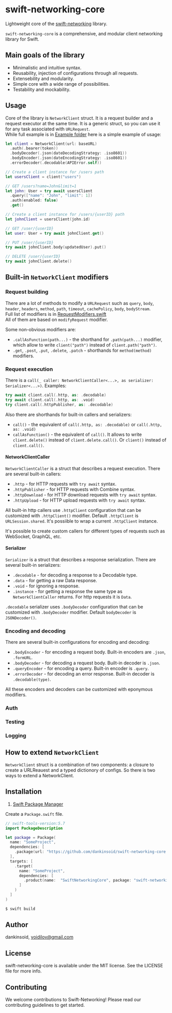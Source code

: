 # swift-networking-core
Lightweight core of the [swift-networking](https://github.com/dankinsoid/swift-networking.git) library.

`swift-networking-core` is a comprehensive, and modular client networking library for Swift.

## Main goals of the library
- Minimalistic and intuitive syntax.
- Reusability, injection of configurations through all requests.
- Extensebility and modularity.
- Simple core with a wide range of possibilities.
- Testability and mockability.

## Usage
Core of the library is `NetworkClient` struct. It is a request builder and a request executor at the same time. It is a generic struct, so you can use it for any task associated with `URLRequest`.\
While full example is in [Example folder](/Example/) here is a simple example of usage:
```swift
let client = NetworkClient(url: baseURL)
  .auth(.bearer(token))
  .bodyDecoder(.json(dateDecodingStrategy: .iso8601))
  .bodyEncoder(.json(dateEncodingStrategy: .iso8601))
  .errorDecoder(.decodable(APIError.self))

// Create a client instance for /users path
let usersClient = client("users")

// GET /users?name=John&limit=1
let john: User = try await usersClient
  .query(["name": "John", "limit": 1])
  .auth(enabled: false)
  .get()

// Create a client instance for /users/{userID} path
let johnClient = usersClient(john.id)

// GET /user/{userID}
let user: User = try await johnClient.get()

// PUT /user/{userID}
try await johnClient.body(updatedUser).put()

// DELETE /user/{userID}
try await johnClient.delete()
```

## Built-in `NetworkClient` modifiers
### Request building
There are a lot of methods to modify a `URLRequest` such as `query`, `body`, `header`, `headers`, `method`, `path`, `timeout`, `cachePolicy`, `body`, `bodyStream`.\
Full list of modifiers is in [RequestModifiers.swift](/Sources/SwiftNetworkingCore/Modifiers/RequestModifiers.swift)\
All of them are based on `modifyRequest` modifier.

Some non-obvious modifiers are:
- `.callAsFunction(path...)` - the shorthand for `.path(path...)` modifier, which allow to write `client("path")` instead of `client.path("path")`.
- `.get`, `.post`, `.put`, `.delete`, `.patch` - shorthands for `method(method)` modifiers.

### Request execution
There is a `call(_ caller: NetworkClientCaller<...>, as serializer: Serializer<...>)`.
Examples:
```swift
try await client.call(.http, as: .decodable)
try await client.call(.http, as: .void)
try client.call(.httpPublisher, as: .decodable)
```
Also there are shorthands for built-in callers and serializers:
- `call()` - the equivalent of `call(.http, as: .decodable)` or `call(.http, as: .void)`
- `callAsFunction()` - the equivalent of `call()`. It allows to write `client.delete()` instead of `client.delete.call()`. Or  `client()` instead of `client.call()`.

#### NetworkClientCaller
`NetworkClientCaller` is a struct that describes a request execution.
There are several built-in callers:
- `.http` - for HTTP requests with `try await` syntax.
- `.httpPublisher` - for HTTP requests with Combine syntax.
- `.httpDownload` - for HTTP download requests with `try await` syntax.
- `.httpUpload` - for HTTP upload requests with `try await` syntax.

All built-in http callers use `.httpClient` configuration that can be customized with `.httpClient()` modifier. Default `.httpClient` is `URLSession.shared`. It's possiible to wrap a current `.httpClient` instance.

It's possible to create custom callers for different types of requests such as WebSocket, GraphQL, etc.

#### Serializer
`Serializer` is a struct that describes a response serialization.
There are several built-in serializers:
- `.decodable` - for decoding a response to a Decodable type.
- `.data` - for getting a raw Data response.
- `.void` - for ignoring a response.
- `.instance` - for getting a response the same type as `NetworkClientCaller` returns. For http requests it is `Data`.

`.decodable` serializer uses `.bodyDecoder` configuration that can be customized with `.bodyDecoder` modifier. Default `bodyDecoder` is `JSONDecoder()`.

### Encoding and decoding
There are several built-in configurations for encoding and decoding:
- `.bodyEncoder` - for encoding a request body. Built-in encoders are `.json`, `.formURL`.
- `.bodyDecoder` - for decoding a request body. Built-in decoder is `.json`.
- `.queryEncoder` - for encoding a query. Built-in encoder is `.query`.
- `.errorDecoder` - for decoding an error response. Built-in decoder is `.decodable(type)`.

All these encoders and decoders can be customized with eponymous modifiers.

### Auth

### Testing

### Logging

## How to extend `NetworkClient`

`NetworkClient` struct is a combination of two components: a closure to create a URLReauest and a typed dictionory of configs. So there is two ways to extend a NetworkClient.

## Installation

1. [Swift Package Manager](https://github.com/apple/swift-package-manager)

Create a `Package.swift` file.
```swift
// swift-tools-version:5.7
import PackageDescription

let package = Package(
  name: "SomeProject",
  dependencies: [
    .package(url: "https://github.com/dankinsoid/swift-networking-core.git", from: "0.19.0")
  ],
  targets: [
    .target(
      name: "SomeProject",
      dependencies: [
        .product(name:  "SwiftNetworkingCore", package: "swift-networking-core"),
      ]
    )
  ]
)
```
```ruby
$ swift build
```

## Author

dankinsoid, voidilov@gmail.com

## License

swift-networking-core is available under the MIT license. See the LICENSE file for more info.

## Contributing
We welcome contributions to Swift-Networking! Please read our contributing guidelines to get started.
